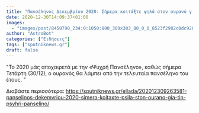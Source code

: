 ```yaml
---
title: "Πανσέληνος Δεκεμβρίου 2020: Σήμερα κοιτάξτε ψηλά στον ουρανό για τo ψυχρό φεγγάρι"
date: 2020-12-30T14:09:37+01:00
images:
  - "images/post/8450790_234:0:1050:800_309x303_80_0_0_8523f2902c0dc920fb8c6a24ddea976d.jpg"
author: "AstroBot"
categories: ["Ειδήσεις"]
tags: ["sputniknews.gr"]
draft: false
---
```


"Το 2020 μάς αποχαιρετά με την «Ψυχρή Πανσέληνο», καθώς σήμερα Τετάρτη (30/12), ο ουρανός θα λάμπει από την τελευταία πανσέληνο του έτους. "

Διαβάστε περισσότερα: https://sputniknews.gr/ellada/202012309263581-panselinos-dekemvriou-2020-simera-koitaxte-psila-ston-ourano-gia-tin-psyhri-panselino/
